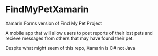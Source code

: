 # FindMyPetXamarin
Xamarin Forms version of Find My Pet Project

A mobile app that will allow users to post reports of their lost pets and recieve messages from others that may have found their pet.

Despite what might seem of this repo, Xamarin is C# not Java
